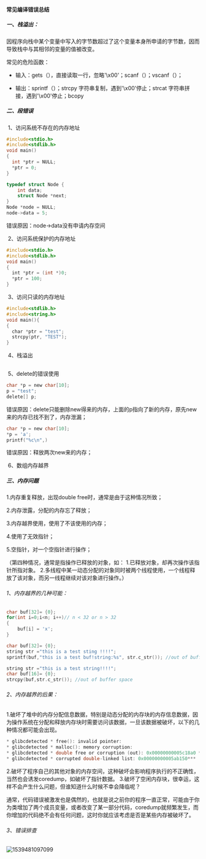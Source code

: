 #### 常见编译错误总结

##### 一、栈溢出：

​	因程序向栈中某个变量中写入的字节数超过了这个变量本身所申请的字节数，因而导致栈中与其相邻的变量的值被改变。

常见的危险函数：

- 输入：gets（），直接读取一行，忽略'\x00'；scanf（）；vscanf（）；

- 输出：sprintf（）；strcpy 字符串复制，遇到'\x00'停止；strcat 字符串拼接，遇到'\x00'停止；bcopy

##### 二、段错误

​	1、访问系统不存在的内存地址

```c
#include<stdio.h>
#include<stdlib.h>
void main()
{
  int *ptr = NULL;
  *ptr = 0;
}
```

```c
typedef struct Node {
    int data;
    struct Node *next;
} 
Node *node = NULL;
node->data = 5;
```

错误原因：node->data没有申请内存空间

​	2、访问系统保护的内存地址

```c
#include<stdio.h>
#include<stdlib.h>
void main()
{
  int *ptr = (int *)0;
  *ptr = 100;
}
```

​	3、访问只读的内存地址

```c
#include<stdlib.h>
#include<string.h>
void main(){
{
  char *ptr = "test";
  strcpy(ptr, "TEST");
}
```

​	4、栈溢出

```c

```

​	5、delete的错误使用

```c
char *p = new char[10];
p = "test";
delete[] p;
```

错误原因：delete只能删除new得来的内存，上面的p指向了新的内存，原先new来的内存已找不到了，内存泄漏；

```c
char *p = new char[10];
*p = 'a';
printf("%c\n",)
```

错误原因：释放两次new来的内存；

​	6、数组内存越界

##### 三、内存问题

1.内存重复释放，出现double free时，通常是由于这种情况所致；

2.内存泄露，分配的内存忘了释放；

3.内存越界使用，使用了不该使用的内存；

4.使用了无效指针；

5.空指针，对一个空指针进行操作；

（第四种情况，通常是指操作已释放的对象，如： 1.已释放对象，却再次操作该指针所指对象。 2.多线程中某一动态分配的对象同时被两个线程使用，一个线程释放了该对象，而另一线程继续对该对象进行操作。）

###### 1、内存越界的几种可能：

```c
char buf[32]= {0};
for(int i=0;i<n; i++)// n < 32 or n > 32
{
    buf[i] = 'x';
}
```

```c
char buf[32]= {0};
string str ="this is a test sting !!!!";
sprintf(buf,"this is a test buf!string:%s", str.c_str()); //out of buffer space
```

```c
string str ="this is a test string!!!!";
char buf[16]= {0};
strcpy(buf,str.c_str()); //out of buffer space
```

###### 2、内存越界的后果：

1.破坏了堆中的内存分配信息数据，特别是动态分配的内存块的内存信息数据，因为操作系统在分配和释放内存块时需要访问该数据，一旦该数据被破坏，以下的几种情况都可能会出现。

```c
* glibcdetected * free(): invalid pointer:
* glibcdetected * malloc(): memory corruption:
* glibcdetected * double free or corruption (out): 0x00000000005c18a0 ***
* glibcdetected * corrupted double-linked list: 0x00000000005ab150***        
```

2.破坏了程序自己的其他对象的内存空间，这种破坏会影响程序执行的不正确性，当然也会诱发coredump，如破坏了指针数据。
3.破坏了空闲内存块，很幸运，这样不会产生什么问题，但谁知道什么时候不幸会降临呢？

​	通常，代码错误被激发也是偶然的，也就是说之前你的程序一直正常，可能由于你为类增加了两个成员变量，或者改变了某一部分代码，coredump就频繁发生，而你增加的代码绝不会有任何问题，这时你就应该考虑是否是某些内存被破坏了。

###### 3、错误排查

![1539481097099](/tmp/1539481097099.png)



